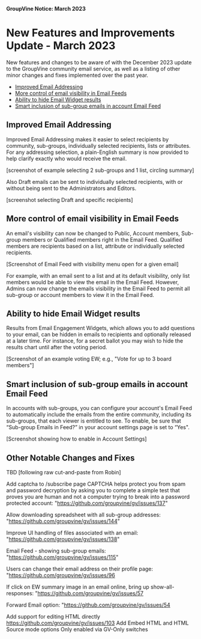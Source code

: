 **GroupVine Notice: March 2023**

<span id="Mar-2023-update"> </span>
# New Features and Improvements Update - March 2023

New features and changes to be aware of with the December 2023 update
to the GroupVine community email service, as well as a listing of
other minor changes and fixes implemented over the past year.

* [Improved Email Addressing](#improved-email-addressing)
* [More control of email visibility in Email Feeds](#email-visibility-control)
* [Ability to hide Email Widget results](#hiding-ew-results)
* [Smart inclusion of sub-group emails in account Email Feed](#subgroup-emails-in-feed)

<span id="improved-email-addressing"></span>
## Improved Email Addressing

Improved Email Addressing makes it easier to select recipients by
community, sub-groups, individually selected recipients, lists or
attributes.  For any addressing selection, a plain-English summary is
now provided to help clarify exactly who would receive the email.

[screenshot of example selecting 2 sub-groups and 1 list, circling summary]

Also Draft emails can be sent to individually selected recipients,
with or without being sent to the Administrators and Editors.

[screenshot selecting Draft and specific recipients]


<span id="email-visibility-control"></span>
## More control of email visibility in Email Feeds

An email's visibility can now be changed to Public, Account members,
Sub-group members or Qualified members right in the Email Feed.
Qualified members are recipients based on a list, attribute or
individually selected recipients.

[Screenshot of Email Feed with visibility menu open for a given email]

For example, with an email sent to a list and at its default
visibility, only list members would be able to view the email in the
Email Feed.  However, Admins can now change the emails visibility in
the Email Feed to permit all sub-group or account members to view it
in the Email Feed.

<span id="hiding-ew-results"></span>
## Ability to hide Email Widget results

Results from Email Engagement Widgets, which allows you to add
questions to your email, can be hidden in emails to recipients and
optionally released at a later time.  For instance, for a secret
ballot you may wish to hide the results chart until after the voting
period.

[Screenshot of an example voting EW; e.g., "Vote for up to 3 board members"]

<span id="subgroup-emails-in-feed"></span>
## Smart inclusion of sub-group emails in account Email Feed

In accounts with sub-groups, you can configure your account's Email
Feed to automatically include the emails from the entire community,
including its sub-groups, that each viewer is entitled to see.  To
enable, be sure that “Sub-group Emails in Feed?” in your account
settings page is set to “Yes".

[Screenshot showing how to enable in Account Settings]

<span id="mar2023-other-changes"></span>
## Other Notable Changes and Fixes 

TBD [following raw cut-and-paste from Robin]


Add captcha to /subscribe page CAPTCHA helps protect you from spam and
password decryption by asking you to complete a simple test that
proves you are human and not a computer trying to break into a
password protected account:  "https://github.com/groupvine/gv/issues/137"
   
Allow downloading spreadsheet with all sub-group addresses:
"https://github.com/groupvine/gv/issues/144"
    
Improve UI handling of files associated with an email:
"https://github.com/groupvine/gv/issues/138"

Email Feed - showing sub-group emails:
"https://github.com/groupvine/gv/issues/115"

Users can change their email address on their profile page:
"https://github.com/groupvine/gv/issues/96

If click on EW summary image in an email online, bring up
show-all-responses: "https://github.com/groupvine/gv/issues/57

Forward Email option: "https://github.com/groupvine/gv/issues/54

Add support for editing HTML directly
https://github.com/groupvine/gv/issues/103 Add Embed HTML and HTML
Source mode options Only enabled via GV-Only switches





